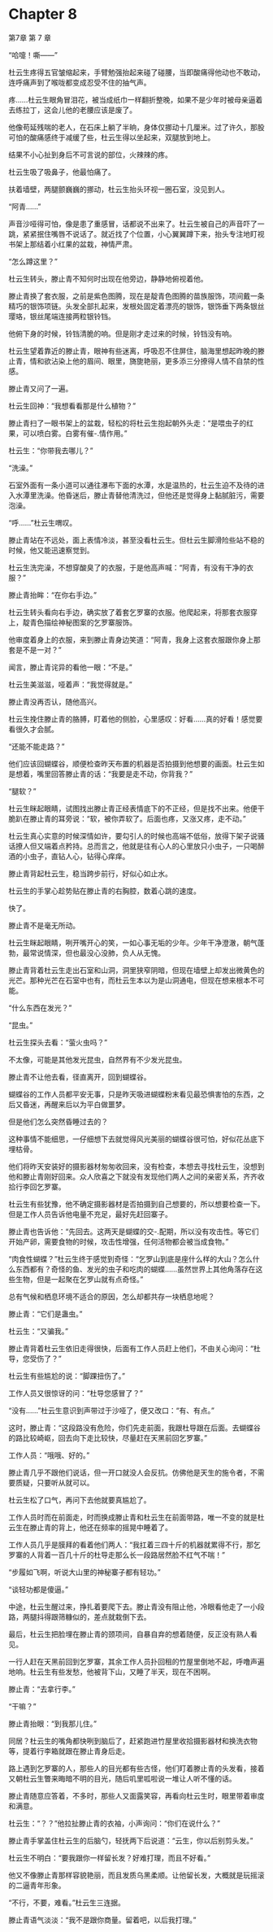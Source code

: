 # Chapter 8

第7章 第 7 章

“哈嚏！嘶——”

杜云生疼得五官皱缩起来，手臂勉强抬起来碰了碰腰，当即酸痛得他动也不敢动，连呼痛声到了喉咙都变成忍受不住的抽气声。

疼……杜云生眼角冒泪花，被当成纸巾一样翻折整晚，如果不是少年时被母亲逼着去练拉丁，这会儿他的老腰应该是废了。

他像苟延残喘的老人，在石床上躺了半晌，身体仅挪动十几厘米。过了许久，那股可怕的酸痛感终于减缓了些，杜云生得以坐起来，双腿放到地上。

结果不小心扯到身后不可言说的部位，火辣辣的疼。

杜云生吸了吸鼻子，他最怕痛了。

扶着墙壁，两腿颤巍巍的挪动，杜云生抬头环视一圈石室，没见到人。

“阿青……”

声音沙哑得可怕，像是患了重感冒，话都说不出来了。杜云生被自己的声音吓了一跳，紧紧抿住嘴唇不说话了。就近找了个位置，小心翼翼蹲下来，抬头专注地盯视书架上那结着小红果的盆栽，神情严肃。

“怎么蹲这里？”

杜云生转头，滕止青不知何时出现在他旁边，静静地俯视着他。

滕止青换了套衣服，之前是紫色图腾，现在是靛青色图腾的苗族服饰，项间戴一条精巧的银饰项链。头发全部扎起来，发根处固定着漂亮的银饰，银饰垂下两条银丝璎珞，银丝尾端连接两粒银铃铛。

他俯下身的时候，铃铛清脆的响。但是刚才走过来的时候，铃铛没有响。

杜云生望着靠近的滕止青，眼神有些迷离，呼吸忍不住屏住，脑海里想起昨晚的滕止青，情和欲沾染上他的眉间、眼里，旖旎艳丽，更多添三分撩得人情不自禁的性感。

滕止青又问了一遍。

杜云生回神：“我想看看那是什么植物？”

滕止青扫了一眼书架上的盆栽，轻松的将杜云生抱起朝外头走：“是喂虫子的红果，可以喷白雾。白雾有催-.情作用。”

杜云生：“你带我去哪儿？”

“洗澡。”

石室外面有一条小道可以通往瀑布下面的水潭，水是温热的，杜云生迫不及待的进入水潭里洗澡。他昏迷后，滕止青替他清洗过，但他还是觉得身上黏腻脏污，需要泡澡。

“呼……”杜云生喟叹。

滕止青站在不远处，面上表情冷淡，甚至没看杜云生。但杜云生脚滑险些站不稳的时候，他又能迅速察觉到。

杜云生洗完澡，不想穿酸臭了的衣服，于是他高声喊：“阿青，有没有干净的衣服？”

滕止青抬眸：“在你右手边。”

杜云生转头看向右手边，确实放了着套乞罗寨的衣服。他爬起来，将那套衣服穿上，靛青色描绘神秘图案的乞罗寨服饰。

他审度着身上的衣服，来到滕止青身边笑道：“阿青，我身上这套衣服跟你身上那套是不是一对？”

闻言，滕止青诧异的看他一眼：“不是。”

杜云生美滋滋，哑着声：“我觉得就是。”

滕止青没再否认，随他高兴。

杜云生挽住滕止青的胳膊，盯着他的侧脸，心里感叹：好看……真的好看！感觉要看很久才会腻。

“还能不能走路？”

他们应该回蝴蝶谷，顺便检查昨天布置的机器是否拍摄到他想要的画面。杜云生如是想着，嘴里回答滕止青的话：“我要是走不动，你背我？”

“腿软？”

杜云生眯起眼睛，试图找出滕止青正经表情底下的不正经，但是找不出来。他便干脆趴在滕止青的耳旁说：“软，被你弄软了。后面也疼，又涨又疼，走不动。”

杜云生真心实意的时候深情如许，要勾引人的时候也高端不低俗，放得下架子说骚话撩人但又端着点矜持。总而言之，他就是往有心人的心里放只小虫子，一只喝醉酒的小虫子，直钻人心，钻得心痒痒。

滕止青背起杜云生，稳当跨步前行，好似心如止水。

杜云生的手掌心趁势贴在滕止青的右胸腔，数着心跳的速度。

快了。

滕止青不是毫无所动。

杜云生眯起眼睛，咧开嘴开心的笑，一如心事无垢的少年。少年干净澄澈，朝气蓬勃，最常说情深，但也最没心没肺，负人从无愧。

滕止青背着杜云生走出石室和山洞，洞里狭窄阴暗，但现在墙壁上却发出微黄色的光芒。那种光芒在石室中也有，而杜云生本以为是山洞通电，但现在想来根本不可能。

“什么东西在发光？”

“昆虫。”

杜云生探头去看：“萤火虫吗？”

不太像，可能是其他发光昆虫，自然界有不少发光昆虫。

滕止青不让他去看，径直离开，回到蝴蝶谷。

蝴蝶谷的工作人员都平安无事，只是昨天吸进蝴蝶粉末看见最恐惧害怕的东西，之后又昏迷，再醒来后以为平白做噩梦。

但是他们怎么突然昏睡过去的？

这种事情不能细思，一仔细想下去就觉得风光美丽的蝴蝶谷很可怕，好似花丛底下埋枯骨。

他们将昨天安装好的摄影器材匆匆收回来，没有检查，本想去寻找杜云生，没想到他和滕止青刚好回来。众人欣喜之下就没有发现他们两人之间的亲密关系，齐齐收拾行李回乞罗寨。

杜云生有些犹豫，他不确定摄影器材是否拍摄到自己想要的，所以想要检查一下。但是工作人员告诉他电量不充足，最好先赶回寨子。

滕止青也告诉他：“先回去。这两天是蝴蝶的交-.配期，所以没有攻击性。等它们开始产卵，需要食物的时候，攻击性增强，任何活物都会被当成食物。”

“肉食性蝴蝶？”杜云生终于感觉到奇怪：“乞罗山到底是座什么样的大山？怎么什么东西都有？奇怪的鱼、发光的虫子和吃肉的蝴蝶……虽然世界上其他角落存在这些生物，但是一起聚在乞罗山就有点奇怪。”

总有气候和栖息环境不适合的原因，怎么却都共存一块栖息地呢？

滕止青：“它们是蛊虫。”

杜云生：“又骗我。”

滕止青背着杜云生依旧走得很快，后面有工作人员赶上他们，不由关心询问：“杜导，您受伤了？”

杜云生有些尴尬的说：“脚踝扭伤了。”

工作人员又很惊讶的问：“杜导您感冒了？”

“没有……”杜云生意识到声带过于沙哑了，便又改口：“有、有点。”

这时，滕止青：“这段路没有危险，你们先走前面，我跟杜导跟在后面。去蝴蝶谷的路比较崎岖，回去向下走比较快，尽量赶在天黑前回乞罗寨。”

工作人员：“哦哦、好的。”

滕止青几乎不跟他们说话，但一开口就没人会反抗。仿佛他是天生的施令者，不需要质疑，只要听从就可以。

杜云生松了口气，再问下去他就要真尴尬了。

工作人员时而在前面走，时而换成滕止青和杜云生在前面带路，唯一不变的就是杜云生在滕止青的背上，他还在频率的摇晃中睡着了。

工作人员几乎是膜拜的看着他们两人：“我扛着三四十斤的机器就累得不行，那乞罗寨的人背着一百几十斤的杜导走那么长一段路居然脸不红气不喘！”

“步履如飞啊，听说大山里的神秘寨子都有轻功。”

“谈轻功都是傻逼。”

中途，杜云生醒过来，挣扎着要爬下去。滕止青没有阻止他，冷眼看他走了一小段路，两腿抖得跟筛糠似的，差点就栽倒下去。

最后，杜云生把脸埋在滕止青的颈项间，自暴自弃的想着随便，反正没有熟人看见。

一行人赶在天黑前回到乞罗寨，其余工作人员扑回租的竹屋里倒地不起，呼噜声遍地响。杜云生有些发愁，他被背下山，又睡了半天，现在不困啊。

滕止青：“去拿行李。”

“干嘛？”

滕止青抬眼：“到我那儿住。”

同居？杜云生的嘴角都快咧到脑后了，赶紧跑进竹屋里收拾摄影器材和换洗衣物等，提着行李箱就跟在滕止青身后走。

路上遇到乞罗寨的人，那些人的目光都有些古怪，他们盯着滕止青的头发看，接着又朝杜云生瞥来晦暗不明的目光，随后叽里呱啦说一堆让人听不懂的话。

滕止青随意应答着，不多时，那些人又面露笑容，再看向杜云生时，眼里带着审度和满意。

杜云生：“？？”他拉扯滕止青的衣袖，小声询问：“你们在说什么？”

滕止青手掌盖住杜云生的后脑勺，轻抚两下后说道：“云生，你以后别剪头发。”

杜云生不明白：“要我跟你一样留长发？好难打理，而且不好看。”

他又不像滕止青那样容貌艳丽，而且发质乌黑柔顺。让他留长发，大概就是玩摇滚的二逼青年形象。

“不行，不要，难看。”杜云生三连据。

滕止青语气淡淡：“我不是跟你商量。留着吧，以后我打理。”

